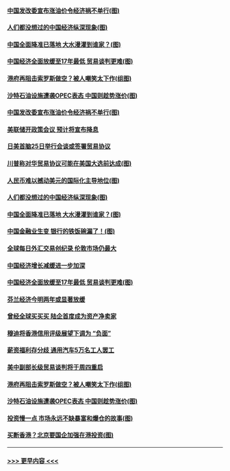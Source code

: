 #### [中国发改委宣布涨油价令经济祸不单行(图)](../pages/p5/907751.md?t=09181500) 
#### [人们都没想过的中国经济纵深现象(图)](../pages/p5/907684.md?t=09181500) 
#### [中国全面降准已落地 大水漫灌到谁家？(图)](../pages/p5/907688.md?t=09181500) 
#### [中国经济全面放缓至17年最低 贸易谈判更难(图)](../pages/p5/907648.md?t=09181500) 
#### [港府再阻击索罗斯做空？被人嘲笑太下作(组图)](../pages/p5/907637.md?t=09181500) 
#### [沙特石油设施遭袭OPEC表态 中国则趁势涨价(图)](../pages/p5/907570.md?t=09181500) 
#### [中国发改委宣布涨油价令经济祸不单行(图)](../pages/p5/907751.md?t=09181500) 
#### [美联储开政策会议 预计将宣布降息](../pages/p5/907739.md?t=09181500) 
#### [日美首脑25日举行会谈或签署贸易协议](../pages/p5/907734.md?t=09181500) 
#### [川普称对华贸易协议可能在美国大选前达成(图)](../pages/p5/907707.md?t=09181500) 
#### [人民币难以撼动美元的国际化主导地位(图)](../pages/p5/907705.md?t=09181500) 
#### [人们都没想过的中国经济纵深现象(图)](../pages/p5/907684.md?t=09181500) 
#### [中国全面降准已落地 大水漫灌到谁家？(图)](../pages/p5/907688.md?t=09181500) 
#### [中国金融业生变 银行的铁饭碗漏了！(图)](../pages/p5/907683.md?t=09181500) 
#### [全球每日外汇交易创纪录 伦敦市场仍最大](../pages/p5/907685.md?t=09181500) 
#### [中国经济增长减缓进一步加深](../pages/p5/907649.md?t=09181500) 
#### [中国经济全面放缓至17年最低 贸易谈判更难(图)](../pages/p5/907648.md?t=09181500) 
#### [芬兰经济今明两年或显著放缓](../pages/p5/907643.md?t=09181500) 
#### [曾经全球买买买 陆企首度成为资产净卖家](../pages/p5/907641.md?t=09181500) 
#### [穆迪将香港信用评级展望下调为 “负面”](../pages/p5/907640.md?t=09181500) 
#### [薪资福利存分歧 通用汽车5万名工人罢工](../pages/p5/907639.md?t=09181500) 
#### [美中副部长级贸易谈判将于周四重启](../pages/p5/907638.md?t=09181500) 
#### [港府再阻击索罗斯做空？被人嘲笑太下作(组图)](../pages/p5/907637.md?t=09181500) 
#### [沙特石油设施遭袭OPEC表态 中国则趁势涨价(图)](../pages/p5/907570.md?t=09181500) 
#### [投资慢一点 市场永远不缺暴富和爆仓的故事(图)](../pages/p5/907564.md?t=09181500) 
#### [买断香港？北京要国企加强在港投资(图)](../pages/p5/907582.md?t=09181500) 

----
#### [ >>> 更早内容 <<< ](../indexes/p5-earlier.md)
